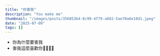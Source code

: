 ```yaml
---
title: "你害我"
description: "You make me"
thumbnail: "/images/posts/356853b4-8c99-4f79-a682-5ae70a6e10d1.jpeg"
date: "2025-07-09"
tags: []
---
```

- 你為什麼要害我
- 害我這麼喜歡你🤬🤬😭😭
